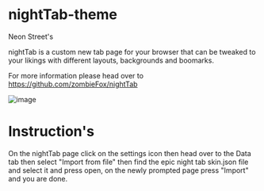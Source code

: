 # nightTab-theme
Neon Street's 

nightTab is a custom new tab page for your browser that can be tweaked to your likings with different layouts, backgrounds and boomarks.

For more information please head over to https://github.com/zombieFox/nightTab

![image](https://user-images.githubusercontent.com/92844246/170659447-feeff22c-7ea1-41a6-a0e9-62f625e8697b.png)

# Instruction's

On the nightTab page click on the settings icon then head over to the Data tab then select "Import from file" then find the epic night tab skin.json file and select it and press open, on the newly prompted page press "Import" and you are done.
